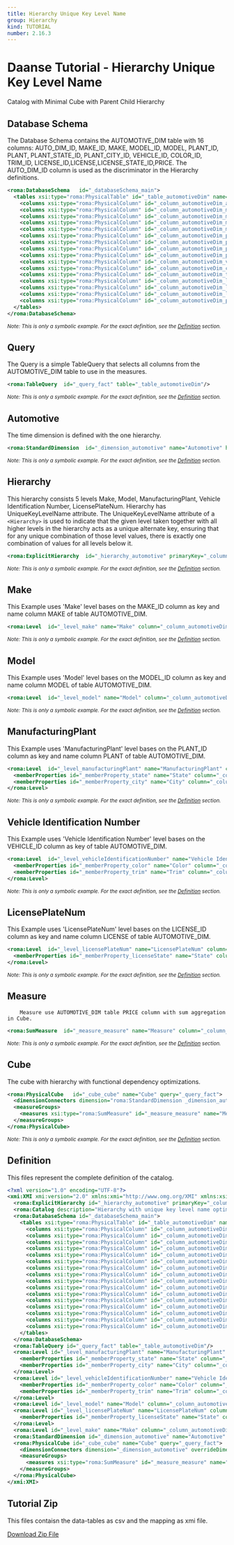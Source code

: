 ```yaml
---
title: Hierarchy Unique Key Level Name
group: Hierarchy
kind: TUTORIAL
number: 2.16.3
---
```

# Daanse Tutorial - Hierarchy Unique Key Level Name

Catalog with Minimal Cube with Parent Child Hierarchy


## Database Schema

The Database Schema contains the AUTOMOTIVE_DIM table with 16 columns:
AUTO_DIM_ID, MAKE_ID, MAKE, MODEL_ID, MODEL, PLANT_ID, PLANT, PLANT_STATE_ID,
PLANT_CITY_ID, VEHICLE_ID, COLOR_ID, TRIM_ID, LICENSE_ID,LICENSE,LICENSE_STATE_ID,PRICE.
The AUTO_DIM_ID column is used as the discriminator in the Hierarchy definitions.


```xml
<roma:DatabaseSchema   id="_databaseSchema_main">
  <tables xsi:type="roma:PhysicalTable" id="_table_automotiveDim" name="AUTOMOTIVE_DIM">
    <columns xsi:type="roma:PhysicalColumn" id="_column_automotiveDim_autoDimId" name="AUTO_DIM_ID" type="Integer"/>
    <columns xsi:type="roma:PhysicalColumn" id="_column_automotiveDim_makeId" name="MAKE_ID" type="Integer"/>
    <columns xsi:type="roma:PhysicalColumn" id="_column_automotiveDim_make" name="MAKE" columnSize="100"/>
    <columns xsi:type="roma:PhysicalColumn" id="_column_automotiveDim_modelId" name="MODEL_ID" type="Integer"/>
    <columns xsi:type="roma:PhysicalColumn" id="_column_automotiveDim_model" name="MODEL" columnSize="100"/>
    <columns xsi:type="roma:PhysicalColumn" id="_column_automotiveDim_plantId" name="PLANT_ID" type="Integer"/>
    <columns xsi:type="roma:PhysicalColumn" id="_column_automotiveDim_plant" name="PLANT" columnSize="100"/>
    <columns xsi:type="roma:PhysicalColumn" id="_column_automotiveDim_plantStateId" name="PLANT_STATE_ID" type="Integer"/>
    <columns xsi:type="roma:PhysicalColumn" id="_column_automotiveDim_plantCityId" name="PLANT_CITY_ID" type="Integer"/>
    <columns xsi:type="roma:PhysicalColumn" id="_column_automotiveDim_vehicleId" name="VEHICLE_ID" type="Integer"/>
    <columns xsi:type="roma:PhysicalColumn" id="_column_automotiveDim_colorId" name="COLOR_ID" type="Integer"/>
    <columns xsi:type="roma:PhysicalColumn" id="_column_automotiveDim_trimId" name="TRIM_ID" type="Integer"/>
    <columns xsi:type="roma:PhysicalColumn" id="_column_automotiveDim_licenseId" name="LICENSE_ID" type="Integer"/>
    <columns xsi:type="roma:PhysicalColumn" id="_column_automotiveDim_license" name="LICENSE" columnSize="100"/>
    <columns xsi:type="roma:PhysicalColumn" id="_column_automotiveDim_licenseStateId" name="LICENSE_STATE_ID" type="Integer"/>
    <columns xsi:type="roma:PhysicalColumn" id="_column_automotiveDim_price" name="PRICE" type="Integer"/>
  </tables>
</roma:DatabaseSchema>

```
*<small>Note: This is only a symbolic example. For the exact definition, see the [Definition](#definition) section.</small>*
## Query

The Query is a simple TableQuery that selects all columns from the AUTOMOTIVE_DIM table to use in the measures.


```xml
<roma:TableQuery  id="_query_fact" table="_table_automotiveDim"/>

```
*<small>Note: This is only a symbolic example. For the exact definition, see the [Definition](#definition) section.</small>*
## Automotive

The time dimension is defined with the one hierarchy.


```xml
<roma:StandardDimension  id="_dimension_automotive" name="Automotive" hierarchies="roma:ExplicitHierarchy _hierarchy_automotive"/>

```
*<small>Note: This is only a symbolic example. For the exact definition, see the [Definition](#definition) section.</small>*
## Hierarchy

This hierarchy consists 5 levels Make, Model, ManufacturingPlant, Vehicle Identification Number, LicensePlateNum.
Hierarchy has UniqueKeyLevelName attribute.
The UniqueKeyLevelName attribute of a `<Hierarchy>` is used to indicate that the given level
taken together with all higher levels in the hierarchy acts as a unique alternate key,
ensuring that for any unique combination of those level values, there is exactly one combination
of values for all levels below it.


```xml
<roma:ExplicitHierarchy  id="_hierarchy_automotive" primaryKey="_column_automotiveDim_autoDimId" uniqueKeyLevelName="Vehicle Identification Number" query="_query_fact" levels="_level_make _level_model _level_manufacturingPlant _level_vehicleIdentificationNumber _level_licensePlateNum"/>

```
*<small>Note: This is only a symbolic example. For the exact definition, see the [Definition](#definition) section.</small>*
## Make

This Example uses 'Make' level bases on the MAKE_ID column as key and name column MAKE of table AUTOMOTIVE_DIM.


```xml
<roma:Level  id="_level_make" name="Make" column="_column_automotiveDim_makeId" nameColumn="_column_automotiveDim_make"/>

```
*<small>Note: This is only a symbolic example. For the exact definition, see the [Definition](#definition) section.</small>*
## Model

This Example uses 'Model' level bases on the MODEL_ID column as key and name column MODEL of table AUTOMOTIVE_DIM.


```xml
<roma:Level  id="_level_model" name="Model" column="_column_automotiveDim_modelId" nameColumn="_column_automotiveDim_model"/>

```
*<small>Note: This is only a symbolic example. For the exact definition, see the [Definition](#definition) section.</small>*
## ManufacturingPlant

This Example uses 'ManufacturingPlant' level bases on the PLANT_ID column as key and name column PLANT of table AUTOMOTIVE_DIM.


```xml
<roma:Level  id="_level_manufacturingPlant" name="ManufacturingPlant" column="_column_automotiveDim_plantId" nameColumn="_column_automotiveDim_plant">
  <memberProperties id="_memberProperty_state" name="State" column="_column_automotiveDim_plantStateId" dependsOnLevelValue="true" propertyType="Numeric"/>
  <memberProperties id="_memberProperty_city" name="City" column="_column_automotiveDim_plantCityId" dependsOnLevelValue="true" propertyType="Numeric"/>
</roma:Level>

```
*<small>Note: This is only a symbolic example. For the exact definition, see the [Definition](#definition) section.</small>*
## Vehicle Identification Number

This Example uses 'Vehicle Identification Number' level bases on the VEHICLE_ID column as key of table AUTOMOTIVE_DIM.


```xml
<roma:Level  id="_level_vehicleIdentificationNumber" name="Vehicle Identification Number" column="_column_automotiveDim_vehicleId">
  <memberProperties id="_memberProperty_color" name="Color" column="_column_automotiveDim_colorId" dependsOnLevelValue="true" propertyType="Numeric"/>
  <memberProperties id="_memberProperty_trim" name="Trim" column="_column_automotiveDim_trimId" dependsOnLevelValue="true" propertyType="Numeric"/>
</roma:Level>

```
*<small>Note: This is only a symbolic example. For the exact definition, see the [Definition](#definition) section.</small>*
## LicensePlateNum

This Example uses 'LicensePlateNum' level bases on the LICENSE_ID column as key and name column LICENSE of table AUTOMOTIVE_DIM.


```xml
<roma:Level  id="_level_licensePlateNum" name="LicensePlateNum" column="_column_automotiveDim_licenseId">
  <memberProperties id="_memberProperty_licenseState" name="State" column="_column_automotiveDim_licenseStateId" dependsOnLevelValue="true" propertyType="Numeric"/>
</roma:Level>

```
*<small>Note: This is only a symbolic example. For the exact definition, see the [Definition](#definition) section.</small>*
## Measure

        Measure use AUTOMOTIVE_DIM table PRICE column with sum aggregation in Cube.


```xml
<roma:SumMeasure  id="_measure_measure" name="Measure" column="_column_automotiveDim_price"/>

```
*<small>Note: This is only a symbolic example. For the exact definition, see the [Definition](#definition) section.</small>*
## Cube

The cube with hierarchy with functional dependency optimizations.


```xml
<roma:PhysicalCube   id="_cube_cube" name="Cube" query="_query_fact">
  <dimensionConnectors dimension="roma:StandardDimension _dimension_automotive" overrideDimensionName="Automotive" id="_dimensionConnector_automotive"/>
  <measureGroups>
    <measures xsi:type="roma:SumMeasure" id="_measure_measure" name="Measure" column="_column_automotiveDim_price"/>
  </measureGroups>
</roma:PhysicalCube>

```
*<small>Note: This is only a symbolic example. For the exact definition, see the [Definition](#definition) section.</small>*

## Definition

This files represent the complete definition of the catalog.

```xml
<?xml version="1.0" encoding="UTF-8"?>
<xmi:XMI xmi:version="2.0" xmlns:xmi="http://www.omg.org/XMI" xmlns:xsi="http://www.w3.org/2001/XMLSchema-instance" xmlns:roma="https://www.daanse.org/spec/org.eclipse.daanse.rolap.mapping">
  <roma:ExplicitHierarchy id="_hierarchy_automotive" primaryKey="_column_automotiveDim_autoDimId" uniqueKeyLevelName="Vehicle Identification Number" query="_query_fact" levels="_level_make _level_model _level_manufacturingPlant _level_vehicleIdentificationNumber _level_licensePlateNum"/>
  <roma:Catalog description="Hierarchy with unique key level name optimizations" name="Daanse Tutorial - Hierarchy Unique Key Level Name" cubes="_cube_cube" dbschemas="_databaseSchema_main"/>
  <roma:DatabaseSchema id="_databaseSchema_main">
    <tables xsi:type="roma:PhysicalTable" id="_table_automotiveDim" name="AUTOMOTIVE_DIM">
      <columns xsi:type="roma:PhysicalColumn" id="_column_automotiveDim_autoDimId" name="AUTO_DIM_ID" type="Integer"/>
      <columns xsi:type="roma:PhysicalColumn" id="_column_automotiveDim_makeId" name="MAKE_ID" type="Integer"/>
      <columns xsi:type="roma:PhysicalColumn" id="_column_automotiveDim_make" name="MAKE" columnSize="100"/>
      <columns xsi:type="roma:PhysicalColumn" id="_column_automotiveDim_modelId" name="MODEL_ID" type="Integer"/>
      <columns xsi:type="roma:PhysicalColumn" id="_column_automotiveDim_model" name="MODEL" columnSize="100"/>
      <columns xsi:type="roma:PhysicalColumn" id="_column_automotiveDim_plantId" name="PLANT_ID" type="Integer"/>
      <columns xsi:type="roma:PhysicalColumn" id="_column_automotiveDim_plant" name="PLANT" columnSize="100"/>
      <columns xsi:type="roma:PhysicalColumn" id="_column_automotiveDim_plantStateId" name="PLANT_STATE_ID" type="Integer"/>
      <columns xsi:type="roma:PhysicalColumn" id="_column_automotiveDim_plantCityId" name="PLANT_CITY_ID" type="Integer"/>
      <columns xsi:type="roma:PhysicalColumn" id="_column_automotiveDim_vehicleId" name="VEHICLE_ID" type="Integer"/>
      <columns xsi:type="roma:PhysicalColumn" id="_column_automotiveDim_colorId" name="COLOR_ID" type="Integer"/>
      <columns xsi:type="roma:PhysicalColumn" id="_column_automotiveDim_trimId" name="TRIM_ID" type="Integer"/>
      <columns xsi:type="roma:PhysicalColumn" id="_column_automotiveDim_licenseId" name="LICENSE_ID" type="Integer"/>
      <columns xsi:type="roma:PhysicalColumn" id="_column_automotiveDim_license" name="LICENSE" columnSize="100"/>
      <columns xsi:type="roma:PhysicalColumn" id="_column_automotiveDim_licenseStateId" name="LICENSE_STATE_ID" type="Integer"/>
      <columns xsi:type="roma:PhysicalColumn" id="_column_automotiveDim_price" name="PRICE" type="Integer"/>
    </tables>
  </roma:DatabaseSchema>
  <roma:TableQuery id="_query_fact" table="_table_automotiveDim"/>
  <roma:Level id="_level_manufacturingPlant" name="ManufacturingPlant" column="_column_automotiveDim_plantId" nameColumn="_column_automotiveDim_plant">
    <memberProperties id="_memberProperty_state" name="State" column="_column_automotiveDim_plantStateId" dependsOnLevelValue="true" propertyType="Numeric"/>
    <memberProperties id="_memberProperty_city" name="City" column="_column_automotiveDim_plantCityId" dependsOnLevelValue="true" propertyType="Numeric"/>
  </roma:Level>
  <roma:Level id="_level_vehicleIdentificationNumber" name="Vehicle Identification Number" column="_column_automotiveDim_vehicleId">
    <memberProperties id="_memberProperty_color" name="Color" column="_column_automotiveDim_colorId" dependsOnLevelValue="true" propertyType="Numeric"/>
    <memberProperties id="_memberProperty_trim" name="Trim" column="_column_automotiveDim_trimId" dependsOnLevelValue="true" propertyType="Numeric"/>
  </roma:Level>
  <roma:Level id="_level_model" name="Model" column="_column_automotiveDim_modelId" nameColumn="_column_automotiveDim_model"/>
  <roma:Level id="_level_licensePlateNum" name="LicensePlateNum" column="_column_automotiveDim_licenseId">
    <memberProperties id="_memberProperty_licenseState" name="State" column="_column_automotiveDim_licenseStateId" dependsOnLevelValue="true" propertyType="Numeric"/>
  </roma:Level>
  <roma:Level id="_level_make" name="Make" column="_column_automotiveDim_makeId" nameColumn="_column_automotiveDim_make"/>
  <roma:StandardDimension id="_dimension_automotive" name="Automotive" hierarchies="_hierarchy_automotive"/>
  <roma:PhysicalCube id="_cube_cube" name="Cube" query="_query_fact">
    <dimensionConnectors dimension="_dimension_automotive" overrideDimensionName="Automotive" id="_dimensionConnector_automotive"/>
    <measureGroups>
      <measures xsi:type="roma:SumMeasure" id="_measure_measure" name="Measure" column="_column_automotiveDim_price"/>
    </measureGroups>
  </roma:PhysicalCube>
</xmi:XMI>

```



## Tutorial Zip
This files contaisn the data-tables as csv and the mapping as xmi file.

<a href="./zip/tutorial.hierarchy.uniquekeylevelname.zip" download>Download Zip File</a>
